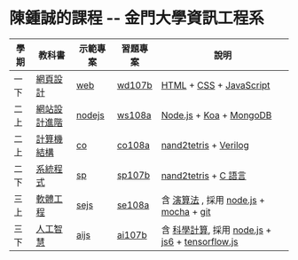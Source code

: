 # 陳鍾誠的課程 -- 金門大學資訊工程系

學期  | 教科書       |  示範專案               | 習題專案             | 說明
------|-----------------|-----------------------------|-------------------------|-------------------------------
一下 | [網頁設計](wd)   | [web](https://github.com/cccbook/web/) | [wd107b](https://github.com/cccnqu/wd107b/) | [HTML](wd/html) + [CSS](wd/css) + [JavaScript](js)
二上 | [網站設計進階](ws)   | [nodejs](https://github.com/cccbook/nodejs/) | [ws108a](https://github.com/cccnqu/ws108a/) | [Node.js](ws/nodejs) + [Koa](ws/koa) + [MongoDB](ws/mongodb)
二上 | [計算機結構](co) | [co](https://github.com/cccbook/co/) | [co108a](https://github.com/cccnqu/co108a/) | [nand2tetris](nand2tetris) +  [Verilog](verilog)
二下 | [系統程式](sp) | [sp](https://github.com/cccbook/sp/) | [sp107b](https://github.com/cccnqu/sp107b/) |  [nand2tetris](nand2tetris) +  [C 語言](c)
三上 | [軟體工程](se) | [sejs](https://github.com/cccbook/sejs/) | [se108a](https://github.com/cccnqu/se108a/) | 含 [演算法](alg) , 採用 [node.js](nodejs) + [mocha](mocha) + [git](git)
三下 | [人工智慧](ai) | [aijs](https://github.com/cccbook/aijs/) | [ai107b](https://github.com/cccnqu/ai107b/) | 含 [科學計算](ma), 採用 [node.js](nodejs) + [js6](js6) + [tensorflow.js](tensorflowjs)